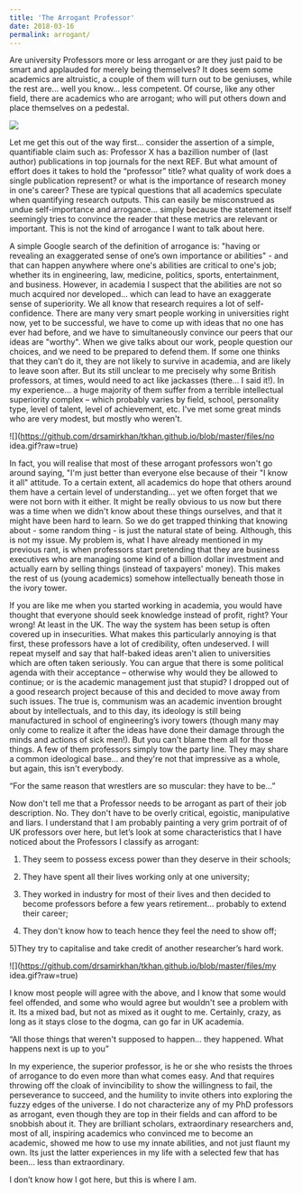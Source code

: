 ```yaml
---
title: 'The Arrogant Professor'
date: 2018-03-16
permalink: arrogant/
---
```

Are university Professors more or less arrogant or are they just paid to be smart and applauded for merely being themselves? It does seem some academics are altruistic, a couple of them will turn out to be geniuses, while the rest are… well you know… less competent. Of course, like any other field, there are academics who are arrogant; who will put others down and place themselves on a pedestal.

![](https://github.com/drsamirkhan/tkhan.github.io/blob/master/files/overly-confident-8.gif?raw=true)

Let me get this out of the way first… consider the assertion of a simple, quantifiable claim such as: Professor X has a bazillion number of (last author) publications in top journals for the next REF. But what amount of effort does it takes to hold the “professor” title? what quality of work does a single publication represent? or what is the importance of research money in one's career? These are typical questions that all academics speculate when quantifying research outputs. This can easily be misconstrued as undue self-importance and arrogance... simply because the statement itself seemingly tries to convince the reader that these metrics are relevant or important. This is not the kind of arrogance I want to talk about here.

A simple Google search of the definition of arrogance is: "having or revealing an exaggerated sense of one’s own importance or abilities" - and that can happen anywhere where one's abilities are critical to one's job; whether its in engineering, law, medicine, politics, sports, entertainment, and business. However, in academia I suspect that the abilities are not so much acquired nor developed… which can lead to have an exaggerate sense of superiority. We all know that research requires a lot of self-confidence. There are many very smart people working in universities right now, yet to be successful, we have to come up with ideas that no one has ever had before, and we have to simultaneously convince our peers that our ideas are "worthy". When we give talks about our work, people question our choices, and we need to be prepared to defend them. If some one thinks that they can’t do it, they are not likely to survive in academia, and are likely to leave soon after. But its still unclear to me precisely why some British professors, at times, would need to act like jackasses (there... I said it!). In my experience… a huge majority of them suffer from a terrible intellectual superiority complex – which probably varies by field, school, personality type, level of talent, level of achievement, etc. I've met some great minds who are very modest, but mostly who weren't.

![](https://github.com/drsamirkhan/tkhan.github.io/blob/master/files/no idea.gif?raw=true)

In fact, you will realise that most of these arrogant professors won't go around saying, "I'm just better than everyone else because of their "I know it all" attitude. To a certain extent, all academics do hope that others around them have a certain level of understanding... yet we often forget that we were not born with it either. It might be really obvious to us now but there was a time when we didn't know about these things ourselves, and that it might have been hard to learn. So we do get trapped thinking that knowing about - some random thing - is just the natural state of being. Although, this is not my issue. My problem is, what I have already mentioned in my previous rant, is when professors start pretending that they are business executives who are managing some kind of a billion dollar investment and actually earn by selling things (instead of taxpayers' money). This makes the rest of us (young academics) somehow intellectually beneath those in the ivory tower. 

If you are like me when you started working in academia, you would have thought that everyone should seek knowledge instead of profit, right? Your wrong! At least in the UK. The way the system has been setup is often covered up in insecurities. What makes this particularly annoying is that first, these professors have a lot of credibility, often undeserved. I will repeat myself and say that half-baked ideas aren't alien to universities which are often taken seriously. You can argue that there is some political agenda with their acceptance – otherwise why would they be allowed to continue; or is the academic management just that stupid? I dropped out of a good research project because of this and decided to move away from such issues. The true is, communism was an academic invention brought about by intellectuals, and to this day, its ideology is still being manufactured in school of engineering’s ivory towers (though many may only come to realize it after the ideas have done their damage through the minds and actions of sick men!). But you can't blame them all for those things. A few of them professors simply tow the party line. They may share a common ideological base… and they're not that impressive as a whole, but again, this isn't everybody. 

“For the same reason that wrestlers are so muscular: they have to be…” 

Now don't tell me that a Professor needs to be arrogant as part of their job description. No. They don't have to be overly critical, egoistic, manipulative and liars. I understand that I am probably painting a very grim portrait of of UK professors over here, but let’s look at some characteristics that I have noticed about the Professors I classify as arrogant: 

1) They seem to possess excess power than they deserve in their schools;

2) They have spent all their lives working only at one university;

3) They worked in industry for most of their lives and then decided to become professors before a few years retirement… probably to extend their career;

4) They don't know how to teach hence they feel the need to show off;

5)They try to capitalise and take credit of another researcher’s hard work. 

![](https://github.com/drsamirkhan/tkhan.github.io/blob/master/files/my idea.gif?raw=true)

I know most people will agree with the above, and I know that some would feel offended, and some who would agree but wouldn't see a problem with it. Its a mixed bad, but not as mixed as it ought to me. Certainly, crazy, as long as it stays close to the dogma, can go far in UK academia.

“All those things that weren't supposed to happen... they happened. What happens next is up to you”

In my experience, the superior professor, is he or she who resists the throes of arrogance to do even more than what comes easy. And that requires throwing off the cloak of invincibility to show the willingness to fail, the perseverance to succeed, and the humility to invite others into exploring the fuzzy edges of the universe. I do not characterize any of my PhD professors as arrogant, even though they are top in their fields and can afford to be snobbish about it. They are brilliant scholars, extraordinary researchers and, most of all, inspiring academics who convinced me to become an academic, showed me how to use my innate abilities, and not just flaunt my own. Its just the latter experiences in my life with a selected few that has been… less than extraordinary.

I don’t know how I got here, but this is where I am.
